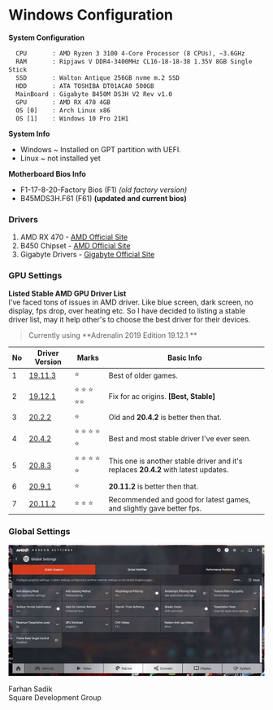 # Windows Configuration

**System Configuration**

```
  CPU       : AMD Ryzen 3 3100 4-Core Processor (8 CPUs), ~3.6GHz
  RAM       : Ripjaws V DDR4-3400MHz CL16-18-18-38 1.35V 8GB Single Stick
  SSD       : Walton Antique 256GB nvme m.2 SSD 
  HDD       : ATA TOSHIBA DT01ACA0 500GB
  MainBoard : Gigabyte B450M DS3H V2 Rev v1.0
  GPU       : AMD RX 470 4GB 
  OS [0]    : Arch Linux x86
  OS [1]    : Windows 10 Pro 21H1 
```

**System Info**
 * Windows ~ Installed on GPT partition with UEFI. 
 * Linux ~ not installed yet 

**Motherboard Bios Info**

 * F1-17-8-20-Factory Bios (F1) *(old factory version)*
 * B45MDS3H.F61 (F61) **(updated and current bios)**

### Drivers 
1. AMD RX 470 - [AMD Official Site](https://www.amd.com/en/support/graphics/radeon-400-series/radeon-rx-400-series/radeon-rx-470)
2. B450 Chipset - [AMD Official Site](https://www.amd.com/en/support/chipsets/amd-socket-am4/b450)
3. Gigabyte Drivers - [Gigabyte Official Site](https://www.gigabyte.com/bd/Motherboard/B450M-DS3H-V2-rev-10/support#support-dl-driver)

### GPU Settings
**Listed Stable AMD GPU Driver List** <br>
I've faced tons of issues in AMD driver. Like blue screen, dark screen, no display, fps drop, over heating etc. So I have decided to listing a stable driver list, may it help other's to choose the best driver for their devices. 

> Currently using **Adrenalin 2019 Edition 19.12.1 **

| No | Driver Version | Marks                              | Basic Info                                                                      |
|----|----------------|------------------------------------|---------------------------------------------------------------------------------|
|  1 | [19.11.3]()    | :star:                             | Best of older games.                                                            |
|  2 | [19.12.1](https://www.amd.com/en/support/kb/release-notes/rn-rad-win-19-12-1) 	  | :star: :star: :star: :star::star: | Fix for ac origins. **[Best, Stable]** |
| 3 | [20.2.2]()     | :star:                             | Old and **20.4.2** is better then that.                                         |
| 4 | [20.4.2](2)    | :star: :star: :star: :star: :star: | Best and most stable driver I've ever seen.                                     |
| 5 | [20.8.3]()     | :star: :star: :star: :star: :star: | This one is another stable driver and it's replaces **20.4.2** with latest updates. |
| 6 | [20.9.1]()     | :star:                             | **20.11.2** is better then that.                                                    |
| 7 | [20.11.2]()    | :star: :star: :star:               | Recommended and good for latest games, and slightly gave better fps.            |

### Global Settings
![amd_global_settings.jpg](amd_global_settings.jpg)



Farhan Sadik <br>
Square Development Group

